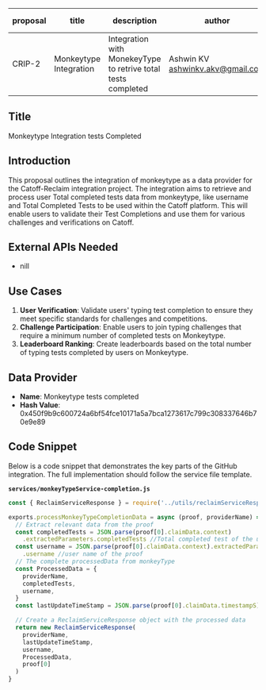 | proposal | title              | description                   | author                     | discussions-to | status | type        | category | created    | requires |
|----------|--------------------|-------------------------------|----------------------------|----------------|--------|-------------|----------|------------|----------|
| CRIP-2   | Monkeytype Integration | Integration with MonekeyType to retrive total tests completed | Ashwin KV <ashwinkv.akv@gmail.com> |                | Draft  | Integration | CRIP     | 2024-07-08 |          |

## Title

Monkeytype Integration tests Completed

## Introduction

This proposal outlines the integration of monkeytype as a data provider for the Catoff-Reclaim integration project. The integration aims to retrieve and process user Total completed tests data from monkeytype, like username and Total Completed Tests to be used within the Catoff platform. This will enable users to validate their Test Completions and use them for various challenges and verifications on Catoff.

## External APIs Needed

- nill

## Use Cases

1. **User Verification**: Validate users' typing test completion to ensure they meet specific standards for challenges and competitions.
2. **Challenge Participation**: Enable users to join typing challenges that require a minimum number of completed tests on Monkeytype.
3. **Leaderboard Ranking**: Create leaderboards based on the total number of typing tests completed by users on Monkeytype.

## Data Provider

- **Name**: Monkeytype tests completed
- **Hash Value**: 0x450f9b9c600724a6bf54fce10171a5a7bca1273617c799c308337646b70e9e89

## Code Snippet

Below is a code snippet that demonstrates the key parts of the GitHub integration. The full implementation should follow the service file template.

**`services/monkeyTypeService-completion.js`**

```javascript
const { ReclaimServiceResponse } = require('../utils/reclaimServiceResponse')

exports.processMonkeyTypeCompletionData = async (proof, providerName) => {
  // Extract relevant data from the proof
  const completedTests = JSON.parse(proof[0].claimData.context)
    .extractedParameters.completedTests //Total completed test of the user
  const username = JSON.parse(proof[0].claimData.context).extractedParameters
    .username //user name of the proof
  // The complete processedData from monkeyType
  const ProcessedData = {
    providerName,
    completedTests,
    username,
  }
  const lastUpdateTimeStamp = JSON.parse(proof[0].claimData.timestampS)

  // Create a ReclaimServiceResponse object with the processed data
  return new ReclaimServiceResponse(
    providerName,
    lastUpdateTimeStamp,
    username,
    ProcessedData,
    proof[0]
  )
}


```

